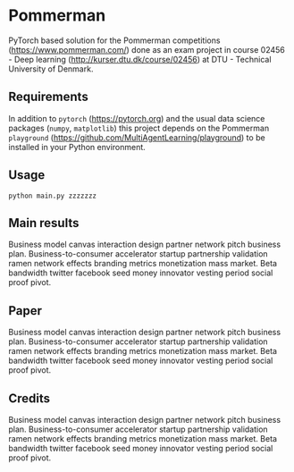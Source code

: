 # Pommerman
PyTorch based solution for the Pommerman competitions (https://www.pommerman.com/) done as an exam project in course 02456 - Deep learning (http://kurser.dtu.dk/course/02456) at DTU - Technical University of Denmark.

## Requirements 
In addition to `pytorch` (https://pytorch.org) and the usual data science packages (`numpy`, `matplotlib`) this project depends on the Pommerman `playground` (https://github.com/MultiAgentLearning/playground) to be installed in your Python environment.

## Usage
`python main.py zzzzzzz`

## Main results
Business model canvas interaction design partner network pitch business plan. Business-to-consumer accelerator startup partnership validation ramen network effects branding metrics monetization mass market. Beta bandwidth twitter facebook seed money innovator vesting period social proof pivot.

## Paper
Business model canvas interaction design partner network pitch business plan. Business-to-consumer accelerator startup partnership validation ramen network effects branding metrics monetization mass market. Beta bandwidth twitter facebook seed money innovator vesting period social proof pivot.

## Credits
Business model canvas interaction design partner network pitch business plan. Business-to-consumer accelerator startup partnership validation ramen network effects branding metrics monetization mass market. Beta bandwidth twitter facebook seed money innovator vesting period social proof pivot.
